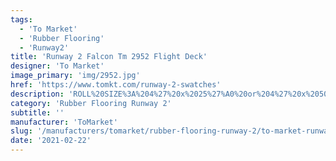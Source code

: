 ```yaml
---
tags:
  - 'To Market'
  - 'Rubber Flooring'
  - 'Runway2'
title: 'Runway 2 Falcon Tm 2952 Flight Deck'
designer: 'To Market'
image_primary: 'img/2952.jpg'
href: 'https://www.tomkt.com/runway-2-swatches'
description: 'ROLL%20SIZE%3A%204%27%20x%2025%27%A0%20or%204%27%20x%2050%27'
category: 'Rubber Flooring Runway 2'
subtitle: ''
manufacturer: 'ToMarket'
slug: '/manufacturers/tomarket/rubber-flooring-runway-2/to-market-runway-2-falcon-tm-2952-flight-deck'
date: '2021-02-22'
---
```


